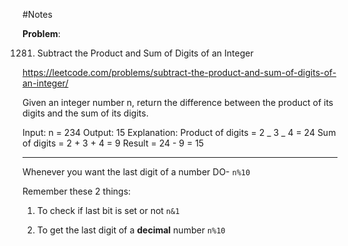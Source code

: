 #Notes

**Problem**:

1281. Subtract the Product and Sum of Digits of an Integer

https://leetcode.com/problems/subtract-the-product-and-sum-of-digits-of-an-integer/

Given an integer number n, return the difference between the product of its digits and the sum of its digits.

Input: n = 234
Output: 15
Explanation:
Product of digits = 2 _ 3 _ 4 = 24
Sum of digits = 2 + 3 + 4 = 9
Result = 24 - 9 = 15

---

Whenever you want the last digit of a number
DO-
`n%10`

Remember these 2 things:

1. To check if last bit is set or not
   `n&1`

2. To get the last digit of a **decimal** number
   `n%10`
